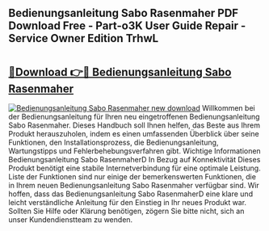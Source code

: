## Bedienungsanleitung Sabo Rasenmaher PDF Download Free - Part-o3K User Guide Repair - Service Owner Edition TrhwL

# <h2><a href="http://df3c6m.blite.top/?on=Bedienungsanleitung+Sabo+Rasenmaher">🔗Download 👉🔴 Bedienungsanleitung Sabo Rasenmaher</a></h2>

[![Bedienungsanleitung Sabo Rasenmaher new download](https://i.imgur.com/lujVjoI.png)](http://df3c6m.blite.top/?on=Bedienungsanleitung+Sabo+Rasenmaher)
Willkommen bei der Bedienungsanleitung für Ihren neu eingetroffenen Bedienungsanleitung Sabo Rasenmaher. Dieses Handbuch soll Ihnen helfen, das Beste aus Ihrem Produkt herauszuholen, indem es einen umfassenden Überblick über seine Funktionen, den Installationsprozess, die Bedienungsanleitung, Wartungstipps und Fehlerbehebungsverfahren gibt. Wichtige Informationen Bedienungsanleitung Sabo RasenmaherD In Bezug auf Konnektivität Dieses Produkt benötigt eine stabile Internetverbindung für eine optimale Leistung. Liste der Funktionen sind nur einige der bemerkenswerten Funktionen, die in Ihrem neuen Bedienungsanleitung Sabo Rasenmaher verfügbar sind. Wir hoffen, dass das Bedienungsanleitung Sabo RasenmaherD eine klare und leicht verständliche Anleitung für den Einstieg in Ihr neues Produkt war. Sollten Sie Hilfe oder Klärung benötigen, zögern Sie bitte nicht, sich an unser Kundendienstteam zu wenden.
